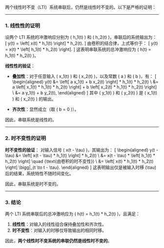 两个线性时不变（LTI）系统串联后，仍然是线性时不变的。以下是严格的证明：

---

### **1. 线性性的证明**
设两个 LTI 系统的冲激响应分别为 \( h_1(t) \) 和 \( h_2(t) \)，串联后的系统输出为：
\[
y(t) = \left[ x(t) * h_1(t) \right] * h_2(t).
\]
由卷积的结合律，上式等价于：
\[
y(t) = x(t) * \left[ h_1(t) * h_2(t) \right].
\]
这表明串联系统的总冲激响应为 \( h(t) = h_1(t) * h_2(t) \)。

**线性性的验证**：
- **叠加性**：对于任意输入 \( x_1(t) \) 和 \( x_2(t) \)，以及常数 \( a \) 和 \( b \)，有：
  \[
  \begin{aligned}
  y(t) &= \left[ a x_1(t) + b x_2(t) \right] * h_1(t) * h_2(t) \\
  &= a \left[ x_1(t) * h_1(t) * h_2(t) \right] + b \left[ x_2(t) * h_1(t) * h_2(t) \right] \\
  &= a y_1(t) + b y_2(t),
  \end{aligned}
  \]
  其中 \( y_1(t) \) 和 \( y_2(t) \) 是 \( x_1(t) \) 和 \( x_2(t) \) 的输出。

- **齐次性**：显然成立（取 \( b = 0 \)）。

因此，串联系统是线性的。

---

### **2. 时不变性的证明**
**时不变性的验证**：
对输入信号 \( x(t - \tau) \)，其输出为：
\[
\begin{aligned}
y(t - \tau) &= \left[ x(t - \tau) * h_1(t) \right] * h_2(t) \\
&= x(t - \tau) * \left[ h_1(t) * h_2(t) \right] \quad (\text{由卷积的时不变性}) \\
&= \left[ x(t) * h_1(t) * h_2(t) \right] \bigg|_{t \to t - \tau}.
\end{aligned}
\]
这表明输出仅是被输入时移 \(\tau\) 后的结果，系统特性不随时间变化。

因此，串联系统是时不变的。

---

### **3. 结论**
两个 LTI 系统串联后的总冲激响应为 \( h(t) = h_1(t) * h_2(t) \)，且满足：
1. **线性性**：对输入的线性组合保持叠加性和齐次性。
2. **时不变性**：对输入的时移仅导致输出的相同时移。

因此，**两个线性时不变系统的串联仍然是线性时不变的**。